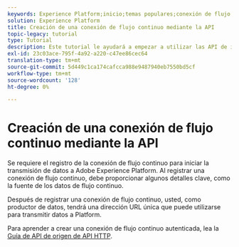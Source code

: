 ```yaml
---
keywords: Experience Platform;inicio;temas populares;conexión de flujo continuo;crear conexión de flujo continuo;guía de api;tutorial;crear una conexión de flujo continuo;ingesta de flujo continuo;ingesta;
solution: Experience Platform
title: Creación de una conexión de flujo continuo mediante la API
topic-legacy: tutorial
type: Tutorial
description: Este tutorial le ayudará a empezar a utilizar las API de ingesta de transmisión, que forman parte de las API del servicio de ingesta de datos de Adobe Experience Platform.
exl-id: 23c03ace-795f-4a92-a220-c47ee86cec64
translation-type: tm+mt
source-git-commit: 5d449c1ca174cafcca988e9487940eb7550bd5cf
workflow-type: tm+mt
source-wordcount: '128'
ht-degree: 0%

---
```


# Creación de una conexión de flujo continuo mediante la API

Se requiere el registro de la conexión de flujo continuo para iniciar la transmisión de datos a Adobe Experience Platform. Al registrar una conexión de flujo continuo, debe proporcionar algunos detalles clave, como la fuente de los datos de flujo continuo.

Después de registrar una conexión de flujo continuo, usted, como productor de datos, tendrá una dirección URL única que puede utilizarse para transmitir datos a Platform.

Para aprender a crear una conexión de flujo continuo autenticada, lea la [Guía de API de origen de API HTTP](../../sources/tutorials/api/create/streaming/http.md).
